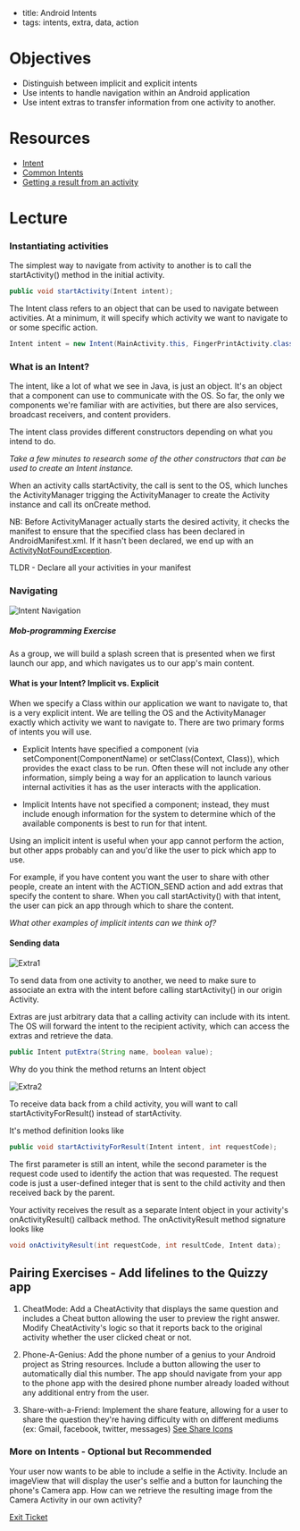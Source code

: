 - title: Android Intents
- tags: intents, extra, data, action

# Objectives

- Distinguish between implicit and explicit intents
- Use intents to handle navigation within an Android application
- Use intent extras to transfer information from one activity to another.

# Resources

- [Intent](https://developer.android.com/reference/android/content/Intent.html)
- [Common Intents](https://developer.android.com/guide/components/intents-common.html)
- [Getting a result from an activity](https://developer.android.com/training/basics/intents/result.html)

# Lecture

### Instantiating activities

The simplest way to navigate from activity to another is to call the startActivity() method in the initial activity.

```java
public void startActivity(Intent intent);
```
The Intent class refers to an object that can be used to navigate between activities. At a minimum, it will specify which activity we want to navigate to or some specific action.

```java
Intent intent = new Intent(MainActivity.this, FingerPrintActivity.class)
```

### What is an Intent?

The intent, like a lot of what we see in Java, is just an object. It's an object that a component can use to communicate with the OS. So far, the only we components we're familiar with are activities, but there are also services, broadcast receivers, and content providers.

The intent class provides different constructors depending on what you intend to do.

*Take a few minutes to research some of the other constructors that can be used to create an Intent instance.*

When an activity calls startActivity, the call is sent to the OS, which lunches the ActivityManager trigging the ActivityManager to create the Activity instance and call its onCreate method.

NB: Before ActivityManager actually starts the desired activity, it checks the manifest to ensure that the specified class has been declared in AndroidManifest.xml. If it hasn't been declared, we end up with an [ActivityNotFoundException](https://developer.android.com/reference/android/content/ActivityNotFoundException.html).

TLDR - Declare all your activities in your manifest

### Navigating

![Intent Navigation](http://apprize.info/google/programming/programming.files/image068.jpg)



##### Mob-programming Exercise

As a group, we will build a splash screen that is presented when we first launch our app, and which navigates us to our app's main content.




#### What is your Intent? Implicit vs. Explicit

When we specify a Class within our application we want to navigate to, that is a very explicit intent. We are telling the OS and the ActivityManager exactly which activity we want to navigate to.
There are two primary forms of intents you will use.

- Explicit Intents have specified a component (via setComponent(ComponentName) or setClass(Context, Class)), which provides the exact class to be run. Often these will not include any other information, simply being a way for an application to launch various internal activities it has as the user interacts with the application.

- Implicit Intents have not specified a component; instead, they must include enough information for the system to determine which of the available components is best to run for that intent.

Using an implicit intent is useful when your app cannot perform the action, but other apps probably can and you'd like the user to pick which app to use.

For example, if you have content you want the user to share with other people, create an intent with the ACTION_SEND action and add extras that specify the content to share. When you call startActivity() with that intent, the user can pick an app through which to share the content.

*What other examples of implicit intents can we think of?*

#### Sending data

![Extra1](http://apprize.info/google/programming/programming.files/image070.jpg)

To send data from one activity to another, we need to make sure to associate an extra with the intent before calling startActivity() in our origin Activity.

Extras are just arbitrary data that a calling activity can include with its intent. The OS will forward the intent to the recipient activity, which can access the extras and retrieve the data.


``` java
public Intent putExtra(String name, boolean value);
```

Why do you think the method returns an Intent object


![Extra2](http://apprize.info/google/programming/programming.files/image071.jpg)

To receive data back from a child activity, you will want to call startActivityForResult() instead of startActivity.


It's method definition looks like

```java
public void startActivityForResult(Intent intent, int requestCode);
```

The first parameter is still an intent, while the second parameter is the request code used to identify the action that was requested. The request code is just a user-defined integer that is sent to the child activity and then received back by the parent.

Your activity receives the result as a separate Intent object in your activity's onActivityResult() callback method. The onActivityResult method signature looks like

``` java
void onActivityResult(int requestCode, int resultCode, Intent data);
```

## Pairing Exercises - Add lifelines to the Quizzy app

1) CheatMode: Add a CheatActivity that displays the same question and includes a Cheat button allowing the user to preview the right answer. Modify CheatActivity's logic so that it reports back to the original activity whether the user clicked cheat or not.

2) Phone-A-Genius: Add the phone number of a genius to your Android project as String resources. Include a button allowing the user to automatically dial this number. The app should navigate from your app to the phone app with the desired phone number already loaded without any additional entry from the user.


3) Share-with-a-Friend: Implement the share feature, allowing for a user to share the question they're having difficulty with on different mediums (ex: Gmail, facebook, twitter, messages) [See Share Icons](https://storage.googleapis.com/material-icons/external-assets/v4/icons/zip/ic_send_black_24dp.zip)


### More on Intents - Optional but Recommended
Your user now wants to be able to include a selfie in the Activity. Include an imageView that will display the user's selfie and a button for launching the phone's Camera app. How can we retrieve the resulting image from the Camera Activity in our own activity?


[Exit Ticket](#)
